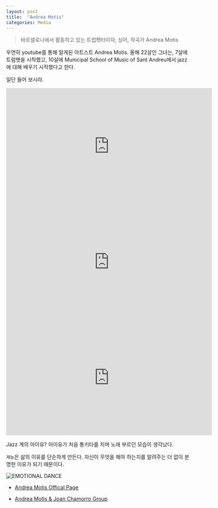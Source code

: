 ```yaml
---
layout: post
title:  "Andrea Motis"
categories: Media
---
```


> 바르셀로나에서 활동하고 있는 트럽펫터이자, 싱어, 작곡가 Andrea Motis

우연히 youtube를 통해 알게된 아트스트 Andrea Motis. 올해 22살인 그녀는, 7살에 트럼팻을 시작했고, 10살에 Municipal School of Music of Sant Andreu에서 jazz에 대해 배우기 시작했다고 한다.

일단 들어 보시라.

<iframe width="560" height="315" src="https://www.youtube.com/embed/UxIPVAPRBi4" frameborder="0" allowfullscreen></iframe>

<iframe width="560" height="315" src="https://www.youtube.com/embed/6Vfjvs0MP6k" frameborder="0" allowfullscreen></iframe>

<iframe width="560" height="315" src="https://www.youtube.com/embed/ul54Zy8QRns" frameborder="0" allowfullscreen></iframe>

Jazz 계의 아이유? 아이유가 처음 통키타를 치며 노래 부르던 모습이 생각났다.

`재능`은 삶의 이유를 단순하게 만든다. 자신이 무엇을 해야 하는지를 알려주는 더 없이 분명한 이유가 되기 때문이다.

![EMOTIONAL DANCE](http://andreamotis.com/wp-content/uploads/2016/10/Andrea-Motis-Photo-by-Carlos-Pericas-2-495x740.png)

* [Andrea Motis Offical Page](http://andreamotis.com/en/)

* [Andrea Motis & Joan Chamorro Group](https://andreamotisjoanchamorro.bandcamp.com/)
